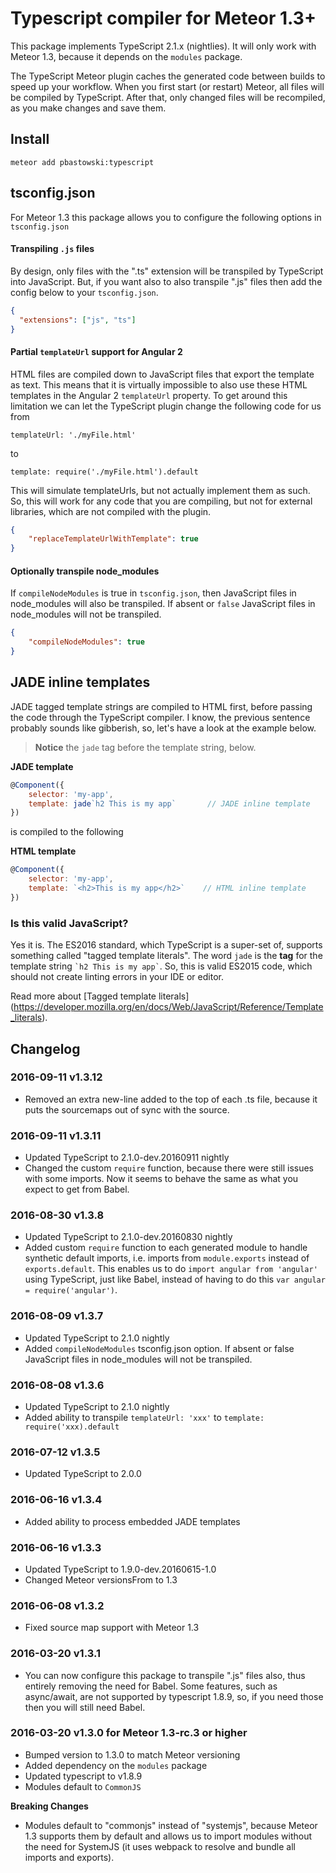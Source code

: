 # Typescript compiler for Meteor 1.3+

This package implements TypeScript 2.1.x (nightlies). It will only work with Meteor 1.3, because it depends on the `modules` package.

The TypeScript Meteor plugin caches the generated code between builds to speed up your workflow. When you first start (or restart) Meteor, all files will be compiled by TypeScript. After that, only changed files will be recompiled, as you make changes and save them.

## Install

    meteor add pbastowski:typescript

## tsconfig.json

For Meteor 1.3 this package allows you to configure the following options in `tsconfig.json`

#### Transpiling `.js` files

By design, only files with the ".ts" extension will be transpiled by TypeScript into JavaScript. But, if you want also to also transpile ".js" files then add the config below to your `tsconfig.json`.

```json
{
  "extensions": ["js", "ts"]
}
```

#### Partial `templateUrl` support for Angular 2

HTML files are compiled down to JavaScript files that export the template as text. This means that it is virtually impossible to also use these HTML templates in the Angular 2 `templateUrl` property. To get around this limitation we can let the TypeScript plugin change the following code for us from  

    templateUrl: './myFile.html'
    
to

    template: require('./myFile.html').default

This will simulate templateUrls, but not actually implement them as such. So, this will work for any code that you are compiling, but not for external libraries, which are not compiled with the plugin.

```json
{
    "replaceTemplateUrlWithTemplate": true
}
```

#### Optionally transpile node_modules

If `compileNodeModules` is true in `tsconfig.json`, then JavaScript files in node_modules will also be transpiled. If absent or `false` JavaScript files in node_modules will not be transpiled.

```json
{
    "compileNodeModules": true
}
```

## JADE inline templates

JADE tagged template strings are compiled to HTML first, before passing the code through the TypeScript compiler. I know, the previous sentence probably sounds like gibberish, so, let's have a look at the example below.

> **Notice** the `jade` tag before the template string, below.

**JADE template**
```javascript
@Component({
    selector: 'my-app',
    template: jade`h2 This is my app`       // JADE inline template
})
```

is compiled to the following

**HTML template**
```javascript
@Component({
    selector: 'my-app',
    template: `<h2>This is my app</h2>`    // HTML inline template
})
```

### Is this valid JavaScript?

Yes it is. The ES2016 standard, which TypeScript is a super-set of, supports something called "tagged template literals". The word `jade` is the **tag** for the template string <code>\`h2 This is my app\`</code>. So, this is valid ES2015 code, which should not create linting errors in your IDE or editor.

Read more about [Tagged template literals] (https://developer.mozilla.org/en/docs/Web/JavaScript/Reference/Template_literals).


## Changelog

### 2016-09-11 v1.3.12

- Removed an extra new-line added to the top of each .ts file, because it puts the sourcemaps out of sync with the source.

### 2016-09-11 v1.3.11

- Updated TypeScript to 2.1.0-dev.20160911 nightly
- Changed the custom `require` function, because there were still issues with some imports. Now it seems to behave the same as what you expect to get from Babel.  

### 2016-08-30 v1.3.8

- Updated TypeScript to 2.1.0-dev.20160830 nightly
- Added custom `require` function to each generated module to handle synthetic default imports, i.e. imports from `module.exports` instead of `exports.default`. This enables us to do `import angular from 'angular'` using TypeScript, just like Babel, instead of having to do this `var angular = require('angular')`.

### 2016-08-09 v1.3.7

- Updated TypeScript to 2.1.0 nightly
- Added `compileNodeModules` tsconfig.json option. If absent or false JavaScript files in node_modules will not be transpiled.

### 2016-08-08 v1.3.6

- Updated TypeScript to 2.1.0 nightly
- Added ability to transpile `templateUrl: 'xxx'` to `template: require('xxx).default`

### 2016-07-12 v1.3.5

- Updated TypeScript to 2.0.0

### 2016-06-16 v1.3.4

- Added ability to process embedded JADE templates

### 2016-06-16 v1.3.3

- Updated TypeScript to 1.9.0-dev.20160615-1.0
- Changed Meteor versionsFrom to 1.3

### 2016-06-08 v1.3.2

- Fixed source map support with Meteor 1.3

### 2016-03-20 v1.3.1

- You can now configure this package to transpile ".js" files also, thus entirely removing the need for Babel. Some features, such as async/await, are not supported by typescript 1.8.9, so, if you need those then you will still need Babel.

### 2016-03-20 v1.3.0 for Meteor 1.3-rc.3 or higher

- Bumped version to 1.3.0 to match Meteor versioning
- Added dependency on the `modules` package
- Updated typescript to v1.8.9
- Modules default to `CommonJS`

**Breaking Changes**

- Modules default to "commonjs" instead of "systemjs", because Meteor 1.3 supports them by default and allows us to import modules without the need for SystemJS (it uses webpack to resolve and bundle all imports and exports).

